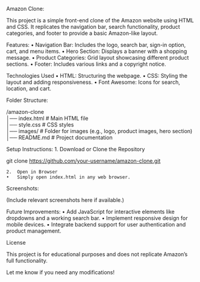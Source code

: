 

Amazon Clone:

This project is a simple front-end clone of the Amazon website using HTML and CSS. It replicates the navigation bar, search functionality, product categories, and footer to provide a basic Amazon-like layout.

Features:
	•	Navigation Bar: Includes the logo, search bar, sign-in option, cart, and menu items.
	•	Hero Section: Displays a banner with a shopping message.
	•	Product Categories: Grid layout showcasing different product sections.
	•	Footer: Includes various links and a copyright notice.

Technologies Used
	•	HTML: Structuring the webpage.
	•	CSS: Styling the layout and adding responsiveness.
	•	Font Awesome: Icons for search, location, and cart.

Folder Structure:

/amazon-clone  
│── index.html          # Main HTML file  
│── style.css          # CSS styles  
│── images/            # Folder for images (e.g., logo, product images, hero section)  
│── README.md          # Project documentation  

Setup Instructions:
	1.	Download or Clone the Repository

git clone https://github.com/your-username/amazon-clone.git


	2.	Open in Browser
	•	Simply open index.html in any web browser.

Screenshots:

(Include relevant screenshots here if available.)

Future Improvements:
	•	Add JavaScript for interactive elements like dropdowns and a working search bar.
	•	Implement responsive design for mobile devices.
	•	Integrate backend support for user authentication and product management.

License

This project is for educational purposes and does not replicate Amazon’s full functionality.

Let me know if you need any modifications!
